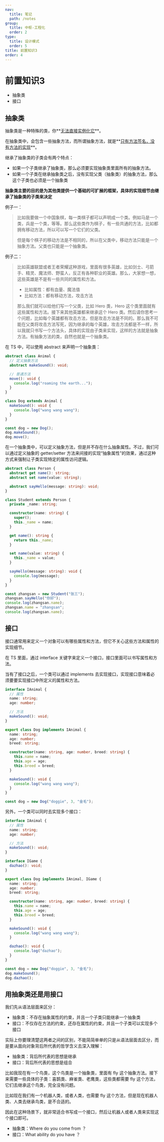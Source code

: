 ```yaml
---
nav:
  title: 笔记
  path: /notes
group:
  title: 中枢-工程化
  order: 2
type:
  title: 设计模式
  order: 5
title: 前置知识3
order: 4
---
```


# 前置知识3

- 抽象类
- 接口



## 抽象类

抽象类是一种特殊的类，你**<u>无法直接实例化它</u>**。

在抽象类中，会包含一些抽象方法，而所谓抽象方法，就是**<u>只有方法签名，没有方法的实现</u>**。

继承了抽象类的子类会有两个特点：

- 如果一个子类继承了抽象类，那么必须要实现抽象类里面所有的抽象方法。
- 如果一个子类在继承抽象类之后，没有实现父类（抽象类）的抽象方法，那么这个子类也必须是一个抽象类

**抽象类主要的目的是为其他类提供一个基础的可扩展的框架，具体的实现细节由继承了抽象类的子类来决定**

例子一：

>比如我要做一个中国象棋，每一类棋子都可以声明成一个类。例如马是一个类，兵是一个类，等等。那么这些类作为棋子，有一些共通的方法，比如都拥有移动方法，所以可以写一个它们的父类。
>
>但是每个棋子的移动方法是不相同的，所以在父类中，移动方法只能是一个抽象方法。父类也只能是一个抽象类。

例子二：

>比如英雄联盟或者王者荣耀这种游戏，里面有很多英雄，比如剑士、弓箭手、精灵、魔法师、野蛮人，反正有各种职业的英雄。那么，大家想一想，这些英雄是不是有一些共同的属性和方法。
>
>- 比如属性：都有血量、魔法值
>- 比如方法：都有移动方法，攻击方法
>
>那么我们就可以给他们写一个父类，比如 Hero 类，Hero 这个类里面就有这些属性和方法。接下来其他英雄都来继承这个 Hero 类。然后请你思考一个问题，比如每个英雄都有攻击方法，但是攻击方法是不同的。那么我不可能在父类将攻击方法写死，因为继承的每个英雄，攻击方法都是不一样，所以我就只书写一个方法头，具体的实现由子类来实现，这样的方法就是抽象方法。有抽象方法的类，自然也就是一个抽象类。

在 TS 中，可以使用 abstract 来声明一个抽象类：

```ts
abstract class Animal {
  // 定义抽象方法
  abstract makeSound(): void;

  // 普通方法
  move(): void {
    console.log("roaming the earth...");
  }
}

class Dog extends Animal {
  makeSound(): void {
    console.log("wang wang wang");
  }
}

const dog = new Dog();
dog.makeSound();
dog.move();
```



在一个抽象类中，可以定义抽象方法，但是并不存在什么抽象属性。不过，我们可以通过定义抽象的 getter/setter 方法来间接的实现“抽象属性”的效果，通过这种方式来强制让子类实现特定的属性访问逻辑。

```ts
abstract class Person {
  abstract get name(): string;
  abstract set name(value: string);

  abstract sayHello(message: string): void;
}

class Student extends Person {
  private _name: string;

  constructor(name: string) {
    super();
    this._name = name;
  }

  get name(): string {
    return this._name;
  }

  set name(value: string) {
    this._name = value;
  }

  sayHello(message: string): void {
    console.log(message);
  }
}

const zhangsan = new Student("张三");
zhangsan.sayHello("你好");
console.log(zhangsan.name);
zhangsan.name = "zhangsan";
console.log(zhangsan.name);
```



## 接口

接口通常用来定义一个对象可以有哪些属性和方法，但它不关心这些方法和属性的实现细节。

在 TS 里面，通过 interface 关键字来定义一个接口，接口里面可以书写属性和方法。

当有了接口之后，一个类可以通过 implements 去实现接口，实现接口意味着必须要要实现接口中所定义的属性和方法。

```ts
interface IAnimal {
  // 属性
  name: string;
  age: number;

  // 方法
  makeSound(): void;
}

export class Dog implements IAnimal {
  name: string;
  age: number;
  breed: string;

  constructor(name: string, age: number, breed: string) {
    this.name = name;
    this.age = age;
    this.breed = breed;
  }

  makeSound(): void {
    console.log("wang wang wang");
  }
}

const dog = new Dog("doggie", 3, "金毛");
```

另外，一个类可以同时去实现多个接口：

```ts
interface IAnimal {
  // 属性
  name: string;
  age: number;

  // 方法
  makeSound(): void;
}

interface IGame {
  dazhao(): void;
}

export class Dog implements IAnimal, IGame {
  name: string;
  age: number;
  breed: string;

  constructor(name: string, age: number, breed: string) {
    this.name = name;
    this.age = age;
    this.breed = breed;
  }

  makeSound(): void {
    console.log("wang wang wang");
  }

  dazhao(): void {
    console.log("dazhao");
  }
}

const dog = new Dog("doggie", 3, "金毛");
dog.makeSound();
dog.dazhao();
```



## 用抽象类还是用接口

我们先从语法层面来区分：

- 抽象类：不存在抽象属性的约束，并且一个子类只能继承一个抽象类
- 接口：不仅存在方法的约束，还存在属性的约束，并且一个子类可以实现多个接口

实际上你要理清楚这两者之间的区别，不能简简单单的只是从语法层面去区分，而是要从面向对象背后所代表的哲学含义去深入理解：

- 抽象类：背后所代表的思想是继承
- 接口：背后所代表的思想是组合

比如我现在有一个鸟类，这个鸟类是一个抽象类，里面有 fly 这个抽象方法。接下来需要一些具体的子类：喜鹊类、麻雀类、老鹰类，这些类都需要 fly 这个方法，它们去继承这个鸟类，完全没有问题。

比如现在我们有一个机器人类，或者人类，也需要 fly 这个方法，但是现在机器人类、人类去继承鸟类，是不合适的。

因此在这种场景下，就非常适合书写成一个接口，然后让机器人或者人类来实现这个接口即可。

- 抽象类：Where do you come from ？
- 接口：What ability do you have ？